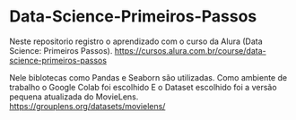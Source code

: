 # Data-Science-Primeiros-Passos
Neste repositorio registro o aprendizado com o curso da Alura (Data Science: Primeiros Passos). 
https://cursos.alura.com.br/course/data-science-primeiros-passos

Nele biblotecas como Pandas e Seaborn são utilizadas.
Como ambiente de trabalho o Google Colab foi escolhido
E o Dataset escolhido foi a versão pequena atualizada do MovieLens. 
https://grouplens.org/datasets/movielens/
